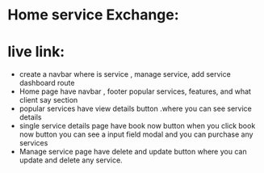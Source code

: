 # Home service Exchange:

# live link:

- create a navbar where is service , manage service, add service dashboard route
- Home page have navbar , footer popular services, features, and what client say section
- popular services have view details button .where you can see service details
- single service details page have book now button  when you click book now button 
you can see a input field modal and you can purchase any services
- Manage service page have delete and update button where you can update and delete any service.
